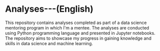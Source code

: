 # Analyses---(English)

This repository contains analyses completed as part of a data science mentoring program in which I'm a mentee. The analyses are conducted using Python programming language and presented in Jupyter notebooks. The repository aims to showcase my progress in gaining knowledge and skills in data science and machine learning.
